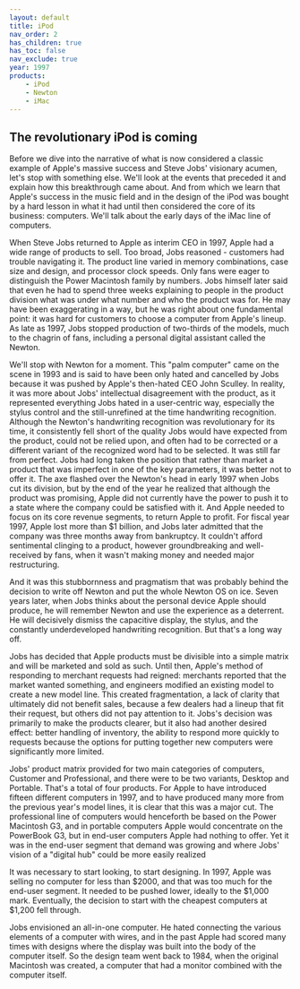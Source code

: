 ```yaml
---
layout: default
title: iPod
nav_order: 2
has_children: true
has_toc: false
nav_exclude: true
year: 1997
products: 
    - iPod
    - Newton
    - iMac
---
```

<link rel="stylesheet" href="{{ site.baseurl }}/assets/custom.css">

## The revolutionary iPod is coming

Before we dive into the narrative of what is now considered a classic example of Apple's massive success and Steve Jobs' visionary acumen, let's stop with something else. We'll look at the events that preceded it and explain how this breakthrough came about. And from which we learn that Apple's success in the music field and in the design of the iPod was bought by a hard lesson in what it had until then considered the core of its business: computers. We'll talk about the early days of the iMac line of computers. 

When Steve Jobs returned to Apple as interim CEO in 1997, Apple had a wide range of products to sell. Too broad, Jobs reasoned - customers had trouble navigating it. The product line varied in memory combinations, case size and design, and processor clock speeds. Only fans were eager to distinguish the Power Macintosh family by numbers. Jobs himself later said that even he had to spend three weeks explaining to people in the product division what was under what number and who the product was for. He may have been exaggerating in a way, but he was right about one fundamental point: it was hard for customers to choose a computer from Apple's lineup. As late as 1997, Jobs stopped production of two-thirds of the models, much to the chagrin of fans, including a personal digital assistant called the Newton.  

We'll stop with Newton for a moment. This "palm computer" came on the scene in 1993 and is said to have been only hated and cancelled by Jobs because it was pushed by Apple's then-hated CEO John Sculley. In reality, it was more about Jobs' intellectual disagreement with the product, as it represented everything Jobs hated in a user-centric way, especially the stylus control and the still-unrefined at the time handwriting recognition. Although the Newton's handwriting recognition was revolutionary for its time, it consistently fell short of the quality Jobs would have expected from the product, could not be relied upon, and often had to be corrected or a different variant of the recognized word had to be selected. It was still far from perfect. Jobs had long taken the position that rather than market a product that was imperfect in one of the key parameters, it was better not to offer it. The axe flashed over the Newton's head in early 1997 when Jobs cut its division, but by the end of the year he realized that although the product was promising, Apple did not currently have the power to push it to a state where the company could be satisfied with it. And Apple needed to focus on its core revenue segments, to return Apple to profit. For fiscal year 1997, Apple lost more than $1 billion, and Jobs later admitted that the company was three months away from bankruptcy. It couldn't afford sentimental clinging to a product, however groundbreaking and well-received by fans, when it wasn't making money and needed major restructuring. 

And it was this stubbornness and pragmatism that was probably behind the decision to write off Newton and put the whole Newton OS on ice. Seven years later, when Jobs thinks about the personal device Apple should produce, he will remember Newton and use the experience as a deterrent. He will decisively dismiss the capacitive display, the stylus, and the constantly underdeveloped handwriting recognition. But that's a long way off. 

Jobs has decided that Apple products must be divisible into a simple matrix and will be marketed and sold as such. Until then, Apple's method of responding to merchant requests had reigned: merchants reported that the market wanted something, and engineers modified an existing model to create a new model line. This created fragmentation, a lack of clarity that ultimately did not benefit sales, because a few dealers had a lineup that fit their request, but others did not pay attention to it. Jobs's decision was primarily to make the products clearer, but it also had another desired effect: better handling of inventory, the ability to respond more quickly to requests because the options for putting together new computers were significantly more limited. 

Jobs' product matrix provided for two main categories of computers, Customer and Professional, and there were to be two variants, Desktop and Portable. That's a total of four products. For Apple to have introduced fifteen different computers in 1997, and to have produced many more from the previous year's model lines, it is clear that this was a major cut. The professional line of computers would henceforth be based on the Power Macintosh G3, and in portable computers Apple would concentrate on the PowerBook G3, but in end-user computers Apple had nothing to offer. Yet it was in the end-user segment that demand was growing and where Jobs' vision of a "digital hub" could be more easily realized

It was necessary to start looking, to start designing. In 1997, Apple was selling no computer for less than $2000, and that was too much for the end-user segment. It needed to be pushed lower, ideally to the $1,000 mark. Eventually, the decision to start with the cheapest computers at $1,200 fell through. 

Jobs envisioned an all-in-one computer. He hated connecting the various elements of a computer with wires, and in the past Apple had scored many times with designs where the display was built into the body of the computer itself. So the design team went back to 1984, when the original Macintosh was created, a computer that had a monitor combined with the computer itself. 